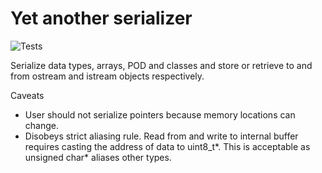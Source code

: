 Yet another serializer
======================

![Tests](https://github.com/notweerdmonk/serializer/action/workflows/c-cpp.yml/badge.svg)

Serialize data types, arrays, POD and classes and store or retrieve to and from
ostream and istream objects respectively.

Caveats
- User should not serialize pointers because memory locations can change.
- Disobeys strict aliasing rule. Read from and write to internal buffer requires
  casting the address of data to uint8_t*. This is acceptable as unsigned char*
  aliases other types.
